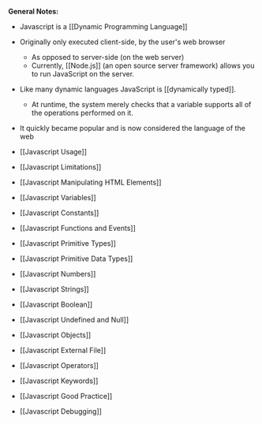 **General Notes:**
* Javascript is a [[Dynamic Programming Language]]

* Originally only executed client-side, by the user's web browser
	* As opposed to server-side (on the web server)
	* Currently, [[Node.js]] (an open source server framework) allows you to run JavaScript on the server.

* Like many dynamic languages JavaScript is [[dynamically typed]].
	* At runtime, the system merely checks that a variable supports all of the operations performed on it.

* It quickly became popular and is now considered the language of the web

* [[Javascript Usage]]

* [[Javascript Limitations]]

* [[Javascript Manipulating HTML Elements]]

* [[Javascript Variables]]

* [[Javascript Constants]]

* [[Javascript Functions and Events]]

* [[Javascript Primitive Types]]

* [[Javascript Primitive Data Types]]

* [[Javascript Numbers]]

* [[Javascript Strings]]

* [[Javascript Boolean]]

* [[Javascript Undefined and Null]]

* [[Javascript Objects]]

* [[Javascript External File]]

* [[Javascript Operators]]

* [[Javascript Keywords]]

* [[Javascript Good Practice]]

* [[Javascript Debugging]]